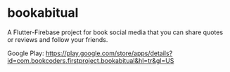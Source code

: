 # bookabitual

A Flutter-Firebase project for book social media that you can share quotes or reviews and follow your friends.

Google Play: https://play.google.com/store/apps/details?id=com.bookcoders.firstproject.bookabitual&hl=tr&gl=US

